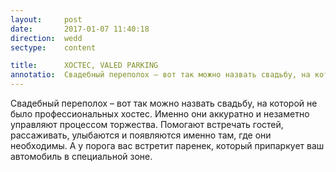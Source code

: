 ```yaml
---
layout:     post
date:       2017-01-07 11:40:18
direction:  wedd
sectype:    content

title:      ХОСТЕС, VALED PARKING              
annotatio:  Свадебный переполох – вот так можно назвать свадьбу, на которой не было профессиональных хостес. Именно они аккуратно и незаметно управляют процессом торжества. Помогают встречать гостей, рассаживать, улыбаются и появляются именно там, где они необходимы. А у порога вас встретит паренек, который припаркует ваш автомобиль в специальной зоне. 
---
```


Свадебный переполох – вот так можно назвать свадьбу, на которой не было профессиональных хостес. Именно они аккуратно и незаметно управляют процессом торжества. Помогают встречать гостей, рассаживать, улыбаются и появляются именно там, где они необходимы. А у порога вас встретит паренек, который припаркует ваш автомобиль в специальной зоне. 